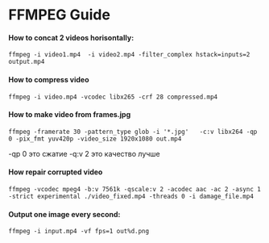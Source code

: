 # FFMPEG Guide

#### How to concat 2 videos horisontally:
```
ffmpeg -i video1.mp4  -i video2.mp4 -filter_complex hstack=inputs=2 output.mp4
```

#### How to compress video
```
ffmpeg -i video.mp4 -vcodec libx265 -crf 28 compressed.mp4
```

#### How to make video from frames.jpg
```
ffmpeg -framerate 30 -pattern_type glob -i '*.jpg'   -c:v libx264 -qp 0 -pix_fmt yuv420p -video_size 1920x1080 out.mp4
```
-qp 0 это сжатие
-q:v 2 это качество лучше

#### How repair corrupted video
```
ffmpeg -vcodec mpeg4 -b:v 7561k -qscale:v 2 -acodec aac -ac 2 -async 1 -strict experimental ./video_fixed.mp4 -threads 0 -i damage_file.mp4
```
#### Output one image every second:
```
ffmpeg -i input.mp4 -vf fps=1 out%d.png
```
